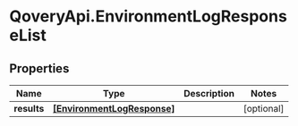 # QoveryApi.EnvironmentLogResponseList

## Properties

Name | Type | Description | Notes
------------ | ------------- | ------------- | -------------
**results** | [**[EnvironmentLogResponse]**](EnvironmentLogResponse.md) |  | [optional] 


